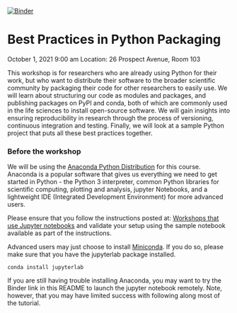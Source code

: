 [![Binder](https://mybinder.org/badge_logo.svg)](https://mybinder.org/v2/gh/vineetbansal/python_packaging/HEAD)

# Best Practices in Python Packaging 

October 1, 2021
9:00 am
Location: 26 Prospect Avenue, Room 103

This workshop is for researchers who are already using Python for their work, but who want to distribute
their software to the broader scientific community by packaging their code for other researchers to easily use.
We will learn about structuring our code as modules and packages, and publishing packages on PyPI and conda,
both of which are commonly used in the life sciences to install open-source software. We will gain insights
into ensuring reproducibility in research through the process of versioning, continuous integration and testing.
Finally, we will look at a sample Python project that puts all these best practices together.

### Before the workshop

We will be using the [Anaconda Python Distribution](https://www.anaconda.com/download) for this course. Anaconda is a popular software that gives us everything we need to get started in Python - the Python 3 interpreter, common Python libraries for scientific computing, plotting and analysis, jupyter Notebooks, and a lightweight IDE (Integrated Development Environment) for more advanced users.

Please ensure that you follow the instructions posted at:
[Workshops that use Jupyter notebooks](https://researchcomputing.princeton.edu/learn/workshops-live-trainings/requirements-picscie-virtual-workshops#jupyter)
and validate your setup using the sample notebook available as part of the instructions.

 Advanced users may just choose to install [Miniconda](https://docs.conda.io/en/latest/miniconda.html). If you do so, please make sure that you have the jupyterlab package installed.
```
conda install jupyterlab 
```

If you are still having trouble installing Anaconda, you may want to try the Binder link in this README to launch the jupyter notebook remotely. Note, however, that you may have limited success with following along most of the tutorial.
